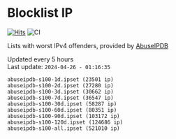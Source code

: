 # Blocklist IP

[![Hits](https://hits.seeyoufarm.com/api/count/incr/badge.svg?url=https%3A%2F%2Fgithub.com%2Fborestad%2Fblocklist-ip%2F&count_bg=%2379C83D&title_bg=%23555555&icon=&icon_color=%23E7E7E7&title=hits&edge_flat=false)](https://hits.seeyoufarm.com)  ![CI](https://img.shields.io/github/workflow/status/borestad/blocklist-ip/CI?style=flat-square)

Lists with worst IPv4 offenders, provided by [AbuseIPDB](https://www.abuseipdb.com/)

<!-- FOOTER-PLACEHOLDER -->
Updated every 5 hours<br>
Last update: `2024-04-26 - 01:16:35`
```
abuseipdb-s100-1d.ipset (23501 ip)
abuseipdb-s100-2d.ipset (27280 ip)
abuseipdb-s100-3d.ipset (30662 ip)
abuseipdb-s100-7d.ipset (36547 ip)
abuseipdb-s100-30d.ipset (58287 ip)
abuseipdb-s100-60d.ipset (80351 ip)
abuseipdb-s100-90d.ipset (103172 ip)
abuseipdb-s100-120d.ipset (124686 ip)
abuseipdb-s100-all.ipset (521010 ip)
```
